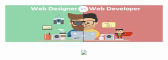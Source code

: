 # [![anjey header](https://raw.githubusercontent.com/anjey1/anjey/master/dev%2Bdes.png)](https://il.linkedin.com/in/andreykaminsky)

<p align='center'>
<a href="https://il.linkedin.com/in/andreykaminsky/"><img height="30" src="https://github.com/WaylonWalker/WaylonWalker/blob/main/icon/linkedin.png?raw=true"></a>
</p>
